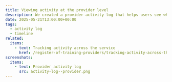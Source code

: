 ```yaml
---
title: Viewing activity at the provider level
description: We created a provider activity log that helps users see what has changed for a single provider
date: 2025-05-21T13:00:00+00:00
tags:
  - activity log
  - timeline
related:
  items:
    - text: Tracking activity across the service
      href: /register-of-training-providers/tracking-activity-across-the-service/
screenshots:
  items:
    - text: Provider activity log
      src: activity-log--provider.png
---
```

